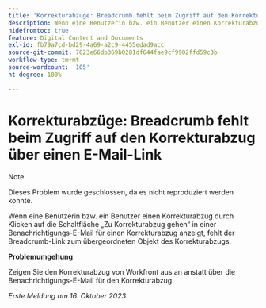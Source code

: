 ```yaml
---
title: 'Korrekturabzüge: Breadcrumb fehlt beim Zugriff auf den Korrekturabzug über einen E-Mail-Link'
description: Wenn eine Benutzerin bzw. ein Benutzer einen Korrekturabzug durch Klicken auf die Schaltfläche „Zu Korrekturabzug gehen“ in einer Benachrichtigungs-E-Mail für einen Korrekturabzug anzeigt, fehlt der Breadcrumb-Link zum übergeordneten Objekt des Korrekturabzugs.
hidefromtoc: true
feature: Digital Content and Documents
exl-id: fb79a7cd-bd29-4a69-a2c9-4455edad9acc
source-git-commit: 7023e66db369b0281df644fae9cf9902ffd59c3b
workflow-type: tm+mt
source-wordcount: '105'
ht-degree: 100%

---
```


# Korrekturabzüge: Breadcrumb fehlt beim Zugriff auf den Korrekturabzug über einen E-Mail-Link

>[!NOTE]
>
>Dieses Problem wurde geschlossen, da es nicht reproduziert werden konnte.

Wenn eine Benutzerin bzw. ein Benutzer einen Korrekturabzug durch Klicken auf die Schaltfläche „Zu Korrekturabzug gehen“ in einer Benachrichtigungs-E-Mail für einen Korrekturabzug anzeigt, fehlt der Breadcrumb-Link zum übergeordneten Objekt des Korrekturabzugs.

**Problemumgehung**

Zeigen Sie den Korrekturabzug von Workfront aus an anstatt über die Benachrichtigungs-E-Mail für den Korrekturabzug.

_Erste Meldung am 16. Oktober 2023._
